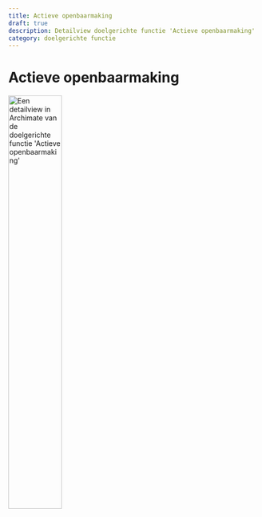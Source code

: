 ```yaml
---
title: Actieve openbaarmaking
draft: true
description: Detailview doelgerichte functie 'Actieve openbaarmaking' 
category: doelgerichte functie
---
```


# Actieve openbaarmaking

<img src="./img/overzicht_functies_en_concepten.svg" alt="Een detailview in Archimate van de doelgerichte functie 'Actieve openbaarmaking'" title="Een detailview van de doelgerichte functie 'Actieve openbaarmaking'" style="width: 46%;">
